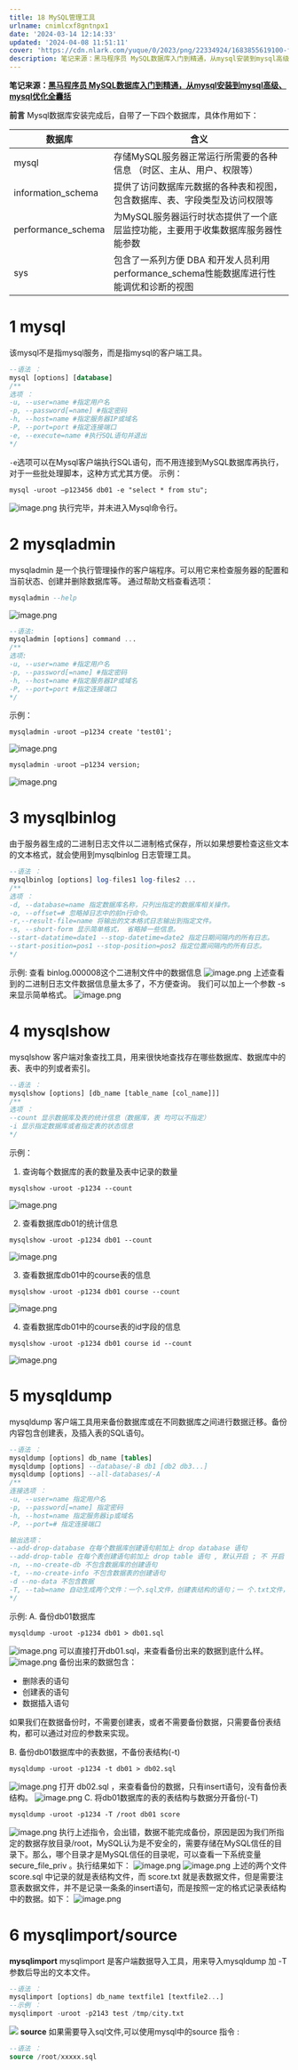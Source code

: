```yaml
---
title: 18 MySQL管理工具
urlname: cnimlcxf8gntnpx1
date: '2024-03-14 12:14:33'
updated: '2024-04-08 11:51:11'
cover: 'https://cdn.nlark.com/yuque/0/2023/png/22334924/1683855619100-f43bf7d7-0c57-4b20-8b98-1aa6cbfa3225.png?x-oss-process=image%2Fformat%2Cwebp%2Fresize%2Cw_1022%2Climit_0'
description: 笔记来源：黑马程序员 MySQL数据库入门到精通，从mysql安装到mysql高级、mysql优化全囊括前言Mysql数据库安装完成后，自带了一下四个数据库，具体作用如下：数据库含义mysql存储MySQL服务器正常运行所需要的各种信息 （时区、主从、用户、权限等）information_sc...
---
```

**笔记来源：**[**黑马程序员 MySQL数据库入门到精通，从mysql安装到mysql高级、mysql优化全囊括**](https://www.bilibili.com/video/BV1Kr4y1i7ru/?spm_id_from=333.337.search-card.all.click&vd_source=e8046ccbdc793e09a75eb61fe8e84a30)

**前言**
Mysql数据库安装完成后，自带了一下四个数据库，具体作用如下：

| 数据库 | 含义 |
| --- | --- |
| mysql | 存储MySQL服务器正常运行所需要的各种信息 （时区、主从、用户、权限等） |
| information_schema | 提供了访问数据库元数据的各种表和视图，包含数据库、表、字段类型及访问权限等 |
| performance_schema | 为MySQL服务器运行时状态提供了一个底层监控功能，主要用于收集数据库服务器性能参数 |
| sys | 包含了一系列方便 DBA 和开发人员利用 performance_schema性能数据库进行性能调优和诊断的视图 |

# 1 mysql
该mysql不是指mysql服务，而是指mysql的客户端工具。
```sql
--语法 ：
mysql [options] [database] 
/**
选项 ：
-u, --user=name #指定用户名 
-p, --password[=name] #指定密码 
-h, --host=name #指定服务器IP或域名 
-P, --port=port #指定连接端口 
-e, --execute=name #执行SQL语句并退出
*/
```
`-e`选项可以在Mysql客户端执行SQL语句，而不用连接到MySQL数据库再执行，对于一些批处理脚本，这种方式尤其方便。
示例：
```plsql
mysql -uroot –p123456 db01 -e "select * from stu";
```
![image.png](https://raw.githubusercontent.com/choodsire666/blog-img/main/fef64476cdf2c1c168f3bd62cebe375f.png)
执行完毕，并未进入Mysql命令行。
# 2 mysqladmin
mysqladmin 是一个执行管理操作的客户端程序。可以用它来检查服务器的配置和当前状态、创建并删除数据库等。
通过帮助文档查看选项：
```sql
mysqladmin --help
```
![image.png](https://raw.githubusercontent.com/choodsire666/blog-img/main/07ffb264ffffb5f2f3a980029734ff25.png)
```sql
--语法:
mysqladmin [options] command ... 
/**
选项:
-u, --user=name #指定用户名 
-p, --password[=name] #指定密码 
-h, --host=name #指定服务器IP或域名 
-P, --port=port #指定连接端口
*/
```

示例：
```plsql
mysqladmin -uroot –p1234 create 'test01'; 
```
![image.png](https://raw.githubusercontent.com/choodsire666/blog-img/main/a12666f6bd8818ecbbaa774429630911.png)
```sql
mysqladmin -uroot –p1234 version;
```
![image.png](https://raw.githubusercontent.com/choodsire666/blog-img/main/7538d82bb2013d298dc8b86049252f51.png)
# 3 mysqlbinlog
由于服务器生成的二进制日志文件以二进制格式保存，所以如果想要检查这些文本的文本格式，就会使用到mysqlbinlog 日志管理工具。
```sql
--语法 ：
mysqlbinlog [options] log-files1 log-files2 ... 
/**
选项 ：
-d, --database=name 指定数据库名称，只列出指定的数据库相关操作。 
-o, --offset=# 忽略掉日志中的前n行命令。 
-r,--result-file=name 将输出的文本格式日志输出到指定文件。 
-s, --short-form 显示简单格式， 省略掉一些信息。 
--start-datatime=date1 --stop-datetime=date2 指定日期间隔内的所有日志。 
--start-position=pos1 --stop-position=pos2 指定位置间隔内的所有日志。
*/
```
示例:
查看 binlog.000008这个二进制文件中的数据信息
![image.png](https://raw.githubusercontent.com/choodsire666/blog-img/main/d6f6a1eb9b509905f35a98a980e476f5.png)
上述查看到的二进制日志文件数据信息量太多了，不方便查询。 我们可以加上一个参数 -s 来显示简单格式。
![image.png](https://raw.githubusercontent.com/choodsire666/blog-img/main/3c5bbb9b1b18f231510af20c3cdf0616.png)
# 4 mysqlshow
mysqlshow 客户端对象查找工具，用来很快地查找存在哪些数据库、数据库中的表、表中的列或者索引。
```sql
--语法 ：
mysqlshow [options] [db_name [table_name [col_name]]] 
/**
选项 ：
--count 显示数据库及表的统计信息（数据库，表 均可以不指定） 
-i 显示指定数据库或者指定表的状态信息
*/
```

示例：

1. 查询每个数据库的表的数量及表中记录的数量
```plsql
mysqlshow -uroot -p1234 --count
```
![image.png](https://raw.githubusercontent.com/choodsire666/blog-img/main/f8ba2db656b8eb122e13f63485fad5c4.png)

2. 查看数据库db01的统计信息
```plsql
mysqlshow -uroot -p1234 db01 --count
```
![image.png](https://raw.githubusercontent.com/choodsire666/blog-img/main/81f64f6da3111570bcf82c6e5a5fd9e0.png)

3. 查看数据库db01中的course表的信息
```plsql
mysqlshow -uroot -p1234 db01 course --count
```
![image.png](https://raw.githubusercontent.com/choodsire666/blog-img/main/856d214624160fd70b1a112a41b7addf.png)

4. 查看数据库db01中的course表的id字段的信息
```plsql
mysqlshow -uroot -p1234 db01 course id --count
```
![image.png](https://raw.githubusercontent.com/choodsire666/blog-img/main/fafe5934db13b6856edd996deea6d86c.png)
# 5 mysqldump
mysqldump 客户端工具用来备份数据库或在不同数据库之间进行数据迁移。备份内容包含创建表，及插入表的SQL语句。
```sql
--语法 ：
mysqldump [options] db_name [tables] 
mysqldump [options] --database/-B db1 [db2 db3...] 
mysqldump [options] --all-databases/-A 
/**
连接选项 ： 
-u, --user=name 指定用户名 
-p, --password[=name] 指定密码 
-h, --host=name 指定服务器ip或域名 
-P, --port=# 指定连接端口 

输出选项： 
--add-drop-database 在每个数据库创建语句前加上 drop database 语句 
--add-drop-table 在每个表创建语句前加上 drop table 语句 , 默认开启 ; 不 开启 (--skip-add-drop-table) 
-n, --no-create-db 不包含数据库的创建语句 
-t, --no-create-info 不包含数据表的创建语句 
-d --no-data 不包含数据 
-T, --tab=name 自动生成两个文件：一个.sql文件，创建表结构的语句；一 个.txt文件，数据文件
*/
```

示例:
A. 备份db01数据库
```plsql
mysqldump -uroot -p1234 db01 > db01.sql
```
![image.png](https://raw.githubusercontent.com/choodsire666/blog-img/main/43f61ee097cf08efbea23d42bb2bccf5.png)
可以直接打开db01.sql，来查看备份出来的数据到底什么样。
![image.png](https://raw.githubusercontent.com/choodsire666/blog-img/main/9df2e15b371830effd1dccaa438c36c3.png)
备份出来的数据包含：

- 删除表的语句
- 创建表的语句
- 数据插入语句

如果我们在数据备份时，不需要创建表，或者不需要备份数据，只需要备份表结构，都可以通过对应的参数来实现。

B. 备份db01数据库中的表数据，不备份表结构(-t)
```plsql
mysqldump -uroot -p1234 -t db01 > db02.sql
```
![image.png](https://raw.githubusercontent.com/choodsire666/blog-img/main/55ad254425140a751b3541302a3c6510.png)
打开 db02.sql ，来查看备份的数据，只有insert语句，没有备份表结构。
![image.png](https://raw.githubusercontent.com/choodsire666/blog-img/main/ec27492e738b2b66d487845087858ee6.png)
C. 将db01数据库的表的表结构与数据分开备份(-T)
```plsql
mysqldump -uroot -p1234 -T /root db01 score
```
![image.png](https://raw.githubusercontent.com/choodsire666/blog-img/main/5a6cfc72d99324c508895203a6958aa1.png)
执行上述指令，会出错，数据不能完成备份，原因是因为我们所指定的数据存放目录/root，MySQL认为是不安全的，需要存储在MySQL信任的目录下。那么，哪个目录才是MySQL信任的目录呢，可以查看一下系统变量 secure_file_priv 。执行结果如下：
![image.png](https://raw.githubusercontent.com/choodsire666/blog-img/main/99eb3d8c0d86d22be1517700dc61a7af.png)
![image.png](https://raw.githubusercontent.com/choodsire666/blog-img/main/dec9a9c6fce664e40a171fb3744faa02.png)
上述的两个文件 score.sql 中记录的就是表结构文件，而 score.txt 就是表数据文件，但是需要注意表数据文件，并不是记录一条条的insert语句，而是按照一定的格式记录表结构中的数据。如下：
![image.png](https://raw.githubusercontent.com/choodsire666/blog-img/main/00d23654eb7ec646c8ca3617ee73a35a.png)
# 6 mysqlimport/source
**mysqlimport**
mysqlimport 是客户端数据导入工具，用来导入mysqldump 加 -T 参数后导出的文本文件。
```sql
--语法 ：
mysqlimport [options] db_name textfile1 [textfile2...] 
--示例 ：
mysqlimport -uroot -p2143 test /tmp/city.txt
```
![](https://raw.githubusercontent.com/choodsire666/blog-img/main/4cc68e1b3467d00222500fa87282885e.png)
**source**
如果需要导入sql文件,可以使用mysql中的source 指令 :
```sql
--语法 ：
source /root/xxxxx.sql
```
